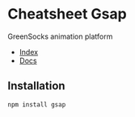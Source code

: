 # Cheatsheet Gsap

GreenSocks animation platform

- [Index](/Readme.md)
- [Docs](https://gsap.com/docs/v3/)

## Installation
```
npm install gsap
```